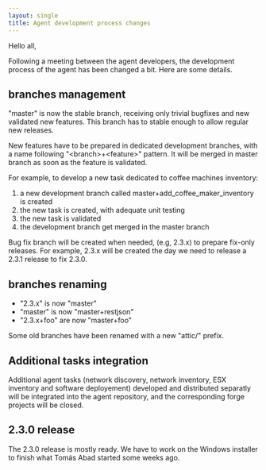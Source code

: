 ```yaml
---
layout: single
title: Agent development process changes
---
```


Hello all,

Following a meeting between the agent developers, the development process of the
agent has been changed a bit. Here are some details.

## branches management

"master" is now the stable branch, receiving only trivial bugfixes and new
validated new features. This branch has to stable enough to allow regular new
releases.

New features have to be prepared in dedicated development branches, with a name
following "\<branch\>+\<feature\>" pattern. It will be merged in master branch
as soon as the feature is validated.

For example, to develop a new task dedicated to coffee machines inventory:

1. a new development branch called master+add_coffee_maker_inventory is created
2. the new task is created, with adequate unit testing
3. the new task is validated
4. the development branch get merged in the master branch

Bug fix branch will be created when needed, (e.g, 2.3.x) to prepare fix-only
releases. For example, 2.3.x will be created the day we need to release a 2.3.1
release to fix 2.3.0.

## branches renaming

* "2.3.x" is now "master"
* "master" is now "master+restjson"
* "2.3.x+foo" are now "master+foo"

Some old branches have been renamed with a new "attic/" prefix.

## Additional tasks integration

Additional agent tasks (network discovery, network inventory, ESX inventory and
software deployement) developed and distributed separatly will be integrated
into the agent repository, and the corresponding forge projects will be closed.

## 2.3.0 release

The 2.3.0 release is mostly ready. We have to work on the Windows installer to
finish what Tomás Abad started some weeks ago.
